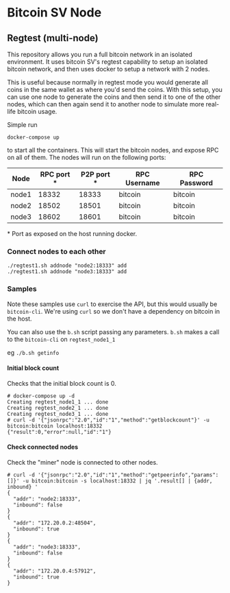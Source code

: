 # Bitcoin SV Node

## Regtest (multi-node)

This repository allows you run a full bitcoin network in an isolated environment. It uses bitcoin SV's regtest capability to setup an isolated bitcoin network, and then uses docker to setup a network with 2 nodes.

This is useful because normally in regtest mode you would generate all coins in the same wallet as where you'd send the coins. With this setup, you can use one node to generate the coins and then send it to one of the other nodes, which can then again send it to another node to simulate more real-life bitcoin usage.

Simple run

```
docker-compose up
```

to start all the containers. This will start the bitcoin nodes, and expose RPC on all of them. The nodes will run on the following ports:

| Node  | RPC port \* | P2P port \* | RPC Username | RPC Password |
| ----- | ----------- | ----------- | ------------ | ------------ |
| node1 | 18332       | 18333       | bitcoin      | bitcoin      |
| node2 | 18502       | 18501       | bitcoin      | bitcoin      |
| node3 | 18602       | 18601       | bitcoin      | bitcoin      |

\* Port as exposed on the host running docker.

### Connect nodes to each other

```
./regtest1.sh addnode "node2:18333" add
./regtest1.sh addnode "node3:18333" add
```

### Samples

Note these samples use `curl` to exercise the API, but this would usually be `bitcoin-cli`. We're using `curl` so we don't have a dependency on bitcoin in the host.

You can also use the `b.sh` script passing any parameters. `b.sh` makes a call to the `bitcoin-cli` on `regtest_node1_1`

eg `./b.sh getinfo`

#### Initial block count

Checks that the initial block count is 0.

```
# docker-compose up -d
Creating regtest_node1_1 ... done
Creating regtest_node2_1 ... done
Creating regtest_node3_1 ... done
# curl -d '{"jsonrpc":"2.0","id":"1","method":"getblockcount"}' -u bitcoin:bitcoin localhost:18332
{"result":0,"error":null,"id":"1"}
```

#### Check connected nodes

Check the "miner" node is connected to other nodes.

```
# curl -d '{"jsonrpc":"2.0","id":"1","method":"getpeerinfo","params":[]}' -u bitcoin:bitcoin -s localhost:18332 | jq '.result[] | {addr, inbound} '
{
  "addr": "node2:18333",
  "inbound": false
}
{
  "addr": "172.20.0.2:48504",
  "inbound": true
}
{
  "addr": "node3:18333",
  "inbound": false
}
{
  "addr": "172.20.0.4:57912",
  "inbound": true
}
```
